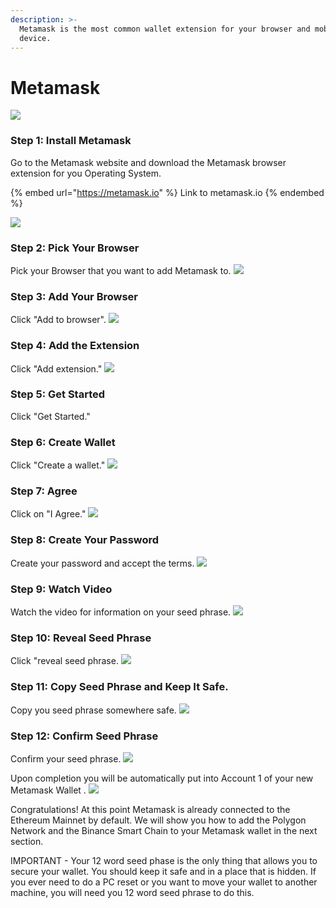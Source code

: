 ```yaml
---
description: >-
  Metamask is the most common wallet extension for your browser and mobile
  device.
---
```


# Metamask

![](../../.gitbook/assets/400px-Metamask.png)

### Step 1: Install Metamask

Go to the Metamask website and download the Metamask browser extension for you Operating System.

{% embed url="https://metamask.io" %}
Link to metamask.io
{% endembed %}

![](../../.gitbook/assets/metamask-download-screen.png)

### Step 2: Pick Your Browser

Pick your Browser that you want to add Metamask to. 
![](../../.gitbook/assets/pick-your-browser.png)

### Step 3: Add Your Browser

Click "Add to browser". 
![](../../.gitbook/assets/add-to-browser.png)

### Step 4: Add the Extension

Click "Add extension." 
![](../../.gitbook/assets/add-extension.png)

### Step 5: Get Started 

Click "Get Started." 
[](../../.gitbook/assets/get-started.png)

### Step 6: Create Wallet

Click "Create a wallet." 
![](../../.gitbook/assets/create-a-wallet.png)

### Step 7: Agree

Click on "I Agree." 
![](../../.gitbook/assets/click-i-agree.png)

### Step 8: Create Your Password

Create your password and accept the terms. 
![](../../.gitbook/assets/reate-password.png)

### Step 9: Watch Video

Watch the video for information on your seed phrase. 
![](../../.gitbook/assets/watch-video.png)

### Step 10: Reveal Seed Phrase

Click "reveal seed phrase. 
![](../../.gitbook/assets/click-to-reveal-seed.png)

### Step 11: Copy Seed Phrase and Keep It Safe.
Copy you seed phrase somewhere safe. 
![](../../.gitbook/assets/copy-seed-phrase.png)

### Step 12: Confirm Seed Phrase

Confirm your seed phrase. 
![](../../.gitbook/assets/confirm-seed.png)

Upon completion you will be automatically put into Account 1 of your new Metamask Wallet . 
![](../../.gitbook/assets/ETH-mainnet.png)

Congratulations! At this point Metamask is already connected to the Ethereum Mainnet by default. We will show you how to add the Polygon Network and the Binance Smart Chain to your Metamask wallet in the next section.

IMPORTANT - Your 12 word seed phase is the only thing that allows you to secure your wallet. You should keep it safe and in a place that is hidden. If you ever need to do a PC reset or you want to move your wallet to another machine, you will need you 12 word seed phrase to do this.
